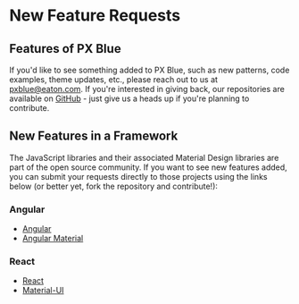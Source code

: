# New Feature Requests

## Features of PX Blue
If you'd like to see something added to PX Blue, such as new patterns, code examples, theme updates, etc., please reach out to us at pxblue@eaton.com. If you're interested in giving back, our repositories are available on [GitHub](https://github.com/pxblue) - just give us a heads up if you're planning to contribute.

## New Features in a Framework
The JavaScript libraries and their associated Material Design libraries are part of the open source community. If you want to see new features added, you can submit your requests directly to those projects using the links below (or better yet, fork the repository and contribute!):

### Angular
* [Angular](https://github.com/angular/angular/issues)
* [Angular Material](https://github.com/angular/material2)

### React
* [React](https://github.com/facebook/react/issues)
* [Material-UI](https://github.com/mui-org/material-ui/issues)


